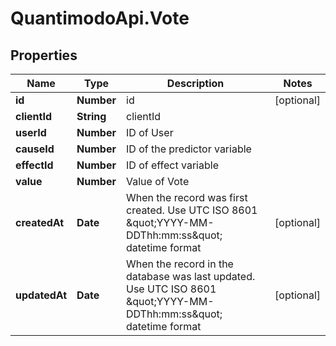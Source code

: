 # QuantimodoApi.Vote

## Properties
Name | Type | Description | Notes
------------ | ------------- | ------------- | -------------
**id** | **Number** | id | [optional] 
**clientId** | **String** | clientId | 
**userId** | **Number** | ID of User | 
**causeId** | **Number** | ID of the predictor variable | 
**effectId** | **Number** | ID of effect variable | 
**value** | **Number** | Value of Vote | 
**createdAt** | **Date** | When the record was first created. Use UTC ISO 8601 \&quot;YYYY-MM-DDThh:mm:ss\&quot;  datetime format | [optional] 
**updatedAt** | **Date** | When the record in the database was last updated. Use UTC ISO 8601 \&quot;YYYY-MM-DDThh:mm:ss\&quot;  datetime format | [optional] 


